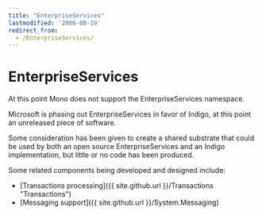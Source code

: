```yaml
---
title: "EnterpriseServices"
lastmodified: '2006-08-19'
redirect_from:
  - /EnterpriseServices/
---
```


EnterpriseServices
==================

At this point Mono does not support the EnterpriseServices namespace.

Microsoft is phasing out EnterpriseServices in favor of Indigo, at this point an unreleased piece of software.

Some consideration has been given to create a shared substrate that could be used by both an open source EnterpriseServices and an Indigo implementation, but little or no code has been produced.

Some related components being developed and designed include:

-   [Transactions processing]({{ site.github.url }}/Transactions "Transactions")
-   [Messaging support]({{ site.github.url }}/System.Messaging)


